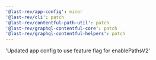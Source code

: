 ```yaml
---
'@last-rev/app-config': minor
'@last-rev/cli': patch
'@last-rev/contentful-path-util': patch
'@last-rev/graphql-contentful-core': patch
'@last-rev/graphql-contentful-helpers': patch
---
```


'Updated app config to use feature flag for enablePathsV2'
